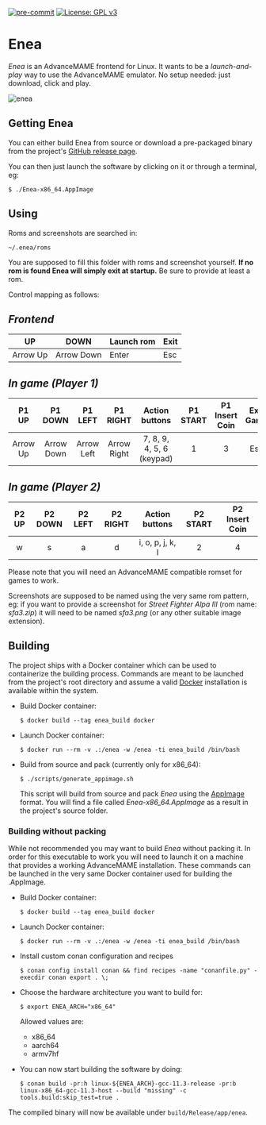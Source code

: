 [![pre-commit](https://img.shields.io/badge/pre--commit-enabled-brightgreen?logo=pre-commit)](https://github.com/pre-commit/pre-commit)
[![License: GPL v3](https://img.shields.io/badge/License-GPLv3-blue.svg)](https://www.gnu.org/licenses/gpl-3.0)
# Enea
*Enea* is an AdvanceMAME frontend for Linux. It wants to be a *launch-and-play* way to use the AdvanceMAME emulator. No setup needed: just download, click and play.

![enea](https://i.ibb.co/KmNmqRf/enea-v0-1-0.png)

## Getting Enea
You can either build Enea from source or download a pre-packaged binary from the project's [GitHub release page](https://github.com/Slashcash/enea/releases/latest).

You can then just launch the software by clicking on it or through a terminal, eg:

`$ ./Enea-x86_64.AppImage`

## Using
Roms and screenshots are searched in:

`~/.enea/roms`

You are supposed to fill this folder with roms and screenshot yourself. **If no rom is found Enea will simply exit at startup.** Be sure to provide at least a rom.

Control mapping as follows:

*Frontend*
---
| UP       | DOWN       | Launch rom | Exit |
|----------|------------|------------|------|
| Arrow Up | Arrow Down | Enter      | Esc  |

*In game (Player 1)*
---
|   P1 UP  |   P1 DOWN  |   P1 LEFT  |   P1 RIGHT  |       Action buttons      | P1 START | P1 Insert Coin | Exit Game |
|:--------:|:----------:|:----------:|:-----------:|:-------------------------:|:--------:|:--------------:|:---------:|
| Arrow Up | Arrow Down | Arrow Left | Arrow Right | 7, 8, 9, 4, 5, 6 (keypad) |     1    |        3       |    Esc    |

*In game (Player 2)*
---
| P2 UP | P2 DOWN | P2 LEFT | P2 RIGHT |  Action buttons  | P2 START | P2 Insert Coin |
|:-----:|:-------:|:-------:|:--------:|:----------------:|:--------:|:--------------:|
|   w   |    s    |    a    |     d    | i, o, p, j, k, l |     2    |        4       |

Please note that you will need an AdvanceMAME compatible romset for games to work.

Screenshots are supposed to be named using the very same rom pattern, eg:
if you want to provide a screenshot for *Street Fighter Alpa III* (rom name: *sfa3.zip*) it will need to be named *sfa3.png* (or any other suitable image extension).

## Building
The project ships with a Docker container which can be used to containerize the building process. Commands are meant to be launched from the project's root directory and assume a valid [Docker](https://www.docker.com/get-started/) installation is available within the system.

- Build Docker container:

    `$ docker build --tag enea_build docker`

- Launch Docker container:

    `$ docker run --rm -v .:/enea -w /enea -ti enea_build /bin/bash`

- Build from source and pack (currently only for x86_64):

    `$ ./scripts/generate_appimage.sh`

    This script will build from source and pack *Enea* using the [AppImage](https://appimage.org/) format. You will find a file called *Enea-x86_64.AppImage* as a result in the project's source folder.

### Building without packing

While not recommended you may want to build *Enea* without packing it. In order for this executable to work you will need to launch it on a machine that provides a working AdvanceMAME installation. These commands can be launched in the very same Docker container used for building the .AppImage.

- Build Docker container:

    `$ docker build --tag enea_build docker`

- Launch Docker container:

    `$ docker run --rm -v .:/enea -w /enea -ti enea_build /bin/bash`

- Install custom conan configuration and recipes

    `$ conan config install conan && find recipes -name "conanfile.py" -execdir conan export . \;`

- Choose the hardware architecture you want to build for:

    `$ export ENEA_ARCH="x86_64"`

    Allowed values are:
    - x86_64
    - aarch64
    - armv7hf

- You can now start building the software by doing:

    `$ conan build -pr:h linux-${ENEA_ARCH}-gcc-11.3-release -pr:b linux-x86_64-gcc-11.3-host --build "missing" -c tools.build:skip_test=true .`

The compiled binary will now be available under `build/Release/app/enea`.
